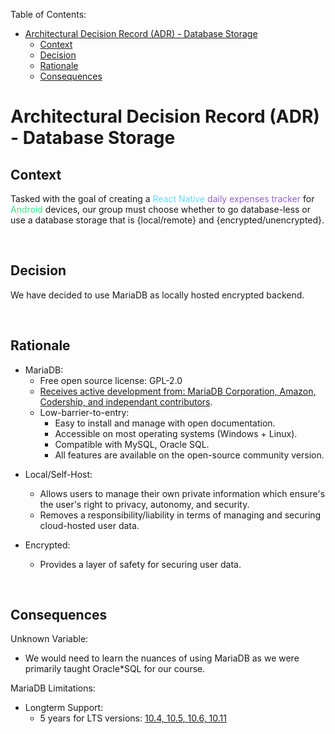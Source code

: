 Table of Contents:
* [Architectural Decision Record (ADR) - Database Storage](#architectural-decision-record-adr-database-storage)
    * [Context](#context)
    * [Decision](#decision)
    * [Rationale](#rationale)
    * [Consequences](#consequences)

# Architectural Decision Record (ADR) - Database Storage

## Context

Tasked with the goal of creating a <font color=#61dafb>React Native</font> <font color=#9063CD>daily expenses tracker</font> for <font color=#3ddc84>Android</font> devices, our group must choose whether to go database-less or use a database storage that is {local/remote} and {encrypted/unencrypted}.

[comment]: # "const [isSelected, setIsSelected] = useState(false);"
[comment]: # (const databaseLocation = local || remote;)
[comment]: # (const encryptionState = encrypted || unencrypted;)

<br/>

## Decision

We have decided to use MariaDB as locally hosted encrypted backend.

<br/>

## Rationale

- MariaDB:
	- Free open source license: GPL-2.0
	- [Receives active development from: MariaDB Corporation, Amazon, Codership, and independant contributors](https://mariadb.org/mariadb-11-0-3-10-11-5-10-10-6-10-9-8-10-6-15-10-5-22-10-4-31-now-available/).
	- Low-barrier-to-entry:
		- Easy to install and manage with open documentation.
		- Accessible on most operating systems (Windows + Linux).
		- Compatible with MySQL, Oracle SQL.
		- All features are available on the open-source community version.

[comment]: # "[MySQL Workbench](https://github.com/mysql/mysql-workbench)"
[comment]: # "[MySQLTuner](https://github.com/major/MySQLTuner-perl)"
[comment]: # "[mariadb-query-digest](https://mariadb-corporation.github.io/mariadb-tools/mariadb-query-digest.html)"

- Local/Self-Host:
	- Allows users to manage their own private information which ensure's the user's right to privacy, autonomy, and security.
	- Removes a responsibility/liability in terms of managing and securing cloud-hosted user data.

- Encrypted:
	- Provides a layer of safety for securing user data.

<br/>

## Consequences

Unknown Variable:
- We would need to learn the nuances of using MariaDB as we were primarily taught Oracle*SQL for our course.

MariaDB Limitations:
- Longterm Support:
	- 5 years for LTS versions: [10.4, 10.5, 10.6, 10.11](https://mariadb.org/download/)